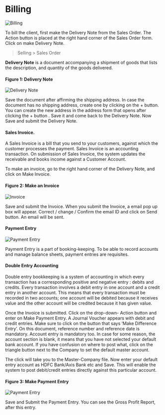 # Billing

![Billing](/assets/frappe_io/images/erpnext/m-t-o-big-bill.jpg)

To bill the client, first make the Delivery Note from the Sales Order. The Action button is placed at the right hand corner of the  Sales Order form. Click on make Delivery Note. 

> Selling > Sales Order 

__Delivery Note__ is a document accompanying a shipment of goods that lists the description, and quantity of the goods delivered.

#### Figure 1: Delivery Note

![Delivery Note](/assets/frappe_io/images/erpnext/m-t-o-delivery-note-jps-1.png)

Save the document after affirming the shipping address. In case the document has no shipping address, create one by clicking on the + button. You can create the new address in the address form that opens after clicking the + button . Save it and come back to the Delivery Note. Now Save and submit the Delivery Note. 

#### Sales Invoice.

A Sales Invoice is a bill that you send to your customers, against which the customer processes the payment. Sales Invoice is an accounting transaction. On submission of Sales Invoice,  the system updates the receivable and books income against a Customer Account.

To make an invoice, go to the right hand corner of the Delivery Note, and click on Make Invoice.

#### Figure 2: Make an Invoice

![Invoice](/assets/frappe_io/images/erpnext/m-t-o-invoice-jps-1.png)

Save and submit the Invoice. When you submit the Invoice, a email pop up box will appear. Correct / change / Confirm the email ID and click on Send button. An email will be sent.

#### Payment Entry

![Payment Entry](/assets/frappe_io/images/erpnext/m-t-o-make-payment.jpg)


Payment Entry is a part of booking-keeping. To be able to record accounts and manage balance sheets, payment entries are requisites.

#### Double Entry Accounting

Double entry bookkeeping is a system of accounting in which every transaction has a corresponding positive and negative entry : debits and credits. Every transaction involves a debit entry in one account and a credit entry in another account. This means that every transaction must be recorded in two accounts; one account will be debited because it receives value and the other account will be credited because it has given value.

Once the Invoice is submitted. Click on the drop-down- Action button and enter on Make Payment  Entry. A Journal Voucher appears with debit and credit entries. Make sure to click on the button that says ‘Make Difference Entry’. On this document, reference number and reference date is mandatory. Account entry is mandatory too. In case for some reason, the account section is blank, it means that you have not selected your default bank account. If you have confusion on where to post what, click on the triangle button next to the Company to set the default master account.

The click will take you to the Master-Company file. Now enter your default entry account as HDFC Bank/Axis Bank etc and Save. This will enable the system to post debit/credit entries directly against this particular account.

#### Figure 3: Make Payment Entry

![Payment Entry](/assets/frappe_io/images/erpnext/m-t-o-payment-entry-jps-1.png)

Save and Submit the Payment Entry. You can see the Gross Profit Report, after this entry. 

